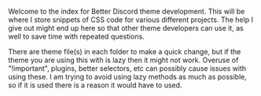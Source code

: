 Welcome to the index for Better Discord theme development. This will be where I store snippets of CSS code for various different projects. The help I give out might end up here so that other theme developers can use it, as well to save time with repeated questions.


There are theme file(s) in each folder to make a quick change, but if the theme you are using this with is lazy then it might not work. Overuse of "!important", plugins, better selectors, etc can possibly cause issues with using these. I am trying to avoid using lazy methods as much as possible, so if it is used there is a reason it would have to used.
